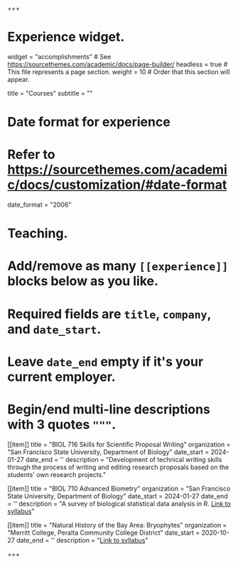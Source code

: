 +++
# Experience widget.
widget = "accomplishments"  # See https://sourcethemes.com/academic/docs/page-builder/
headless = true  # This file represents a page section.
weight = 10  # Order that this section will appear.

title = "Courses"
subtitle = ""

# Date format for experience
#   Refer to https://sourcethemes.com/academic/docs/customization/#date-format
date_format = "2006"

# Teaching.
#   Add/remove as many `[[experience]]` blocks below as you like.
#   Required fields are `title`, `company`, and `date_start`.
#   Leave `date_end` empty if it's your current employer.
#   Begin/end multi-line descriptions with 3 quotes `"""`.

[[item]]
  title = "BIOL 716 Skills for Scientific Proposal Writing"
  organization = "San Francisco State University, Department of Biology"
  date_start = 2024-01-27
  date_end = ''
  description = "Development of technical writing skills through the process of writing and editing research proposals based on the students' own research projects."
  
  [[item]]
  title = "BIOL 710 Advanced Biometry"
  organization = "San Francisco State University, Department of Biology"
  date_start = 2024-01-27
  date_end = ''
  description = "A survey of biological statistical data analysis in R. [Link to syllabus](https://docs.google.com/document/d/1zW0qRF2vLT8w3NySu4IhFjDORPfYNfKl/edit?usp=sharing&ouid=108780207838976627617&rtpof=true&sd=truew)"

[[item]]
  title = "Natural History of the Bay Area: Bryophytes"
  organization = "Merritt College, Peralta Community College District"
  date_start = 2020-10-27
  date_end = ''
  description = "[Link to syllabus](https://drive.google.com/file/d/1A7dGYxRTLuyIe_QOVuEY-WOFt1iH87-N/view)"

+++
